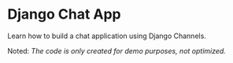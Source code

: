 # Django Chat App
Learn how to build a chat application using Django Channels.

Noted: *The code is only created for demo purposes, not optimized.*
